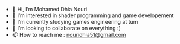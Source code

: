 - 👋 Hi, I’m Mohamed Dhia Nouri
- 👀 I’m interested in shader programming and game developement
- 🌱 I’m currently studying games engineering at tum
- 💞️ I’m looking to collaborate on everything :)
- 📫 How to reach me : nouridhia51@gmail.com

